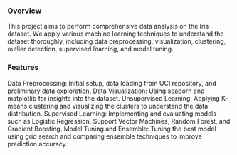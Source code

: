 ### Overview
This project aims to perform comprehensive data analysis on the Iris dataset. We apply various machine learning techniques to understand the dataset thoroughly, including data preprocessing, visualization, clustering, outlier detection, supervised learning, and model tuning.

### Features
Data Preprocessing: Initial setup, data loading from UCI repository, and preliminary data exploration.
Data Visualization: Using seaborn and matplotlib for insights into the dataset.
Unsupervised Learning: Applying K-means clustering and visualizing the clusters to understand the data distribution.
Supervised Learning: Implementing and evaluating models such as Logistic Regression, Support Vector Machines, Random Forest, and Gradient Boosting.
Model Tuning and Ensemble: Tuning the best model using grid search and comparing ensemble techniques to improve prediction accuracy.
